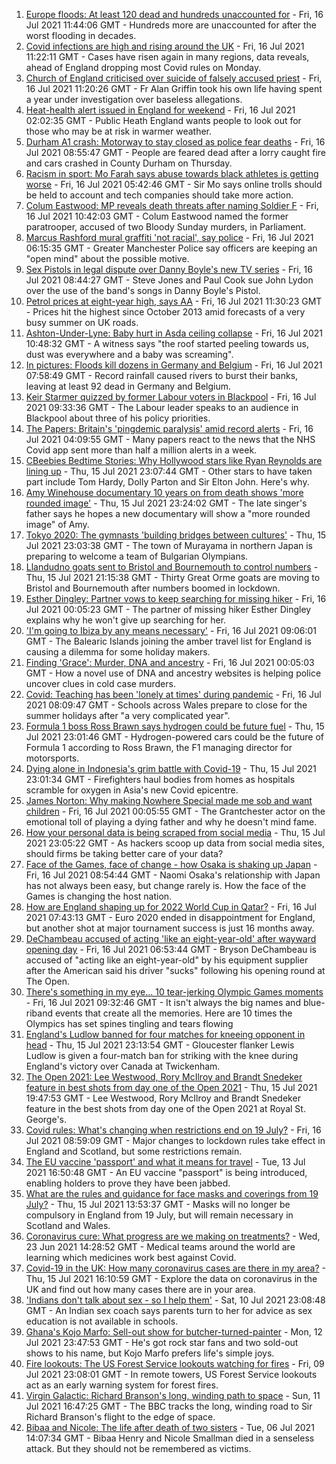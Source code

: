 1. [Europe floods: At least 120 dead and hundreds unaccounted for](https://www.bbc.co.uk/news/world-europe-57858829) - Fri, 16 Jul 2021 11:44:06 GMT - Hundreds more are unaccounted for after the worst flooding in decades.
2. [Covid infections are high and rising around the UK](https://www.bbc.co.uk/news/health-57863343) - Fri, 16 Jul 2021 11:22:11 GMT - Cases have risen again in many regions, data reveals, ahead of England dropping most Covid rules on Monday.
3. [Church of England criticised over suicide of falsely accused priest](https://www.bbc.co.uk/news/uk-england-london-57780729) - Fri, 16 Jul 2021 11:20:26 GMT - Fr Alan Griffin took his own life having spent a year under investigation over baseless allegations.
4. [Heat-health alert issued in England for weekend](https://www.bbc.co.uk/news/uk-57858950) - Fri, 16 Jul 2021 02:02:35 GMT - Public Heath England wants people to look out for those who may be at risk in warmer weather.
5. [Durham A1 crash: Motorway to stay closed as police fear deaths](https://www.bbc.co.uk/news/uk-england-tyne-57860919) - Fri, 16 Jul 2021 08:55:47 GMT - People are feared dead after a lorry caught fire and cars crashed in County Durham on Thursday.
6. [Racism in sport: Mo Farah says abuse towards black athletes is getting worse](https://www.bbc.co.uk/news/uk-57857993) - Fri, 16 Jul 2021 05:42:46 GMT - Sir Mo says online trolls should be held to account and tech companies should take more action.
7. [Colum Eastwood: MP reveals death threats after naming Soldier F](https://www.bbc.co.uk/news/uk-northern-ireland-foyle-west-57863054) - Fri, 16 Jul 2021 10:42:03 GMT - Colum Eastwood named the former paratrooper, accused of two Bloody Sunday murders, in Parliament.
8. [Marcus Rashford mural graffiti 'not racial', say police](https://www.bbc.co.uk/news/uk-england-manchester-57852315) - Fri, 16 Jul 2021 06:15:35 GMT - Greater Manchester Police say officers are keeping an "open mind" about the possible motive.
9. [Sex Pistols in legal dispute over Danny Boyle's new TV series](https://www.bbc.co.uk/news/entertainment-arts-57860013) - Fri, 16 Jul 2021 08:44:27 GMT - Steve Jones and Paul Cook sue John Lydon over the use of the band's songs in Danny Boyle's Pistol.
10. [Petrol prices at eight-year high, says AA](https://www.bbc.co.uk/news/business-57861690) - Fri, 16 Jul 2021 11:30:23 GMT - Prices hit the highest since October 2013 amid forecasts of a very busy summer on UK roads.
11. [Ashton-Under-Lyne: Baby hurt in Asda ceiling collapse](https://www.bbc.co.uk/news/uk-england-manchester-57862558) - Fri, 16 Jul 2021 10:48:32 GMT - A witness says "the roof started peeling towards us, dust was everywhere and a baby was screaming".
12. [In pictures: Floods kill dozens in Germany and Belgium](https://www.bbc.co.uk/news/world-europe-57858826) - Fri, 16 Jul 2021 07:58:49 GMT - Record rainfall caused rivers to burst their banks, leaving at least 92 dead in Germany and Belgium.
13. [Keir Starmer quizzed by former Labour voters in Blackpool](https://www.bbc.co.uk/news/uk-politics-57849730) - Fri, 16 Jul 2021 09:33:36 GMT - The Labour leader speaks to an audience in Blackpool about three of his policy priorities.
14. [The Papers: Britain's 'pingdemic paralysis' amid record alerts](https://www.bbc.co.uk/news/blogs-the-papers-57858393) - Fri, 16 Jul 2021 04:09:55 GMT - Many papers react to the news that the NHS Covid app sent more than half a million alerts in a week.
15. [CBeebies Bedtime Stories: Why Hollywood stars like Ryan Reynolds are lining up](https://www.bbc.co.uk/news/entertainment-arts-57827931) - Thu, 15 Jul 2021 23:07:44 GMT - Other stars to have taken part include Tom Hardy, Dolly Parton and Sir Elton John. Here's why.
16. [Amy Winehouse documentary 10 years on from death shows 'more rounded image'](https://www.bbc.co.uk/news/entertainment-arts-57850132) - Thu, 15 Jul 2021 23:24:02 GMT - The late singer's father says he hopes a new documentary will show a "more rounded image" of Amy.
17. [Tokyo 2020: The gymnasts 'building bridges between cultures'](https://www.bbc.co.uk/news/world-asia-57839224) - Thu, 15 Jul 2021 23:03:38 GMT - The town of Murayama in northern Japan is preparing to welcome a team of Bulgarian Olympians.
18. [Llandudno goats sent to Bristol and Bournemouth to control numbers](https://www.bbc.co.uk/news/uk-wales-57849393) - Thu, 15 Jul 2021 21:15:38 GMT - Thirty Great Orme goats are moving to Bristol and Bournemouth after numbers boomed in lockdown.
19. [Esther Dingley: Partner vows to keep searching for missing hiker](https://www.bbc.co.uk/news/uk-england-tyne-57818035) - Fri, 16 Jul 2021 00:05:23 GMT - The partner of missing hiker Esther Dingley explains why he won't give up searching for her.
20. ['I'm going to Ibiza by any means necessary'](https://www.bbc.co.uk/news/newsbeat-57856616) - Fri, 16 Jul 2021 09:06:01 GMT - The Balearic Islands joining the amber travel list for England is causing a dilemma for some holiday makers.
21. [Finding 'Grace': Murder, DNA and ancestry](https://www.bbc.co.uk/news/technology-57801794) - Fri, 16 Jul 2021 00:05:03 GMT - How a novel use of DNA and ancestry websites is helping police uncover clues in cold case murders.
22. [Covid: Teaching has been 'lonely at times' during pandemic](https://www.bbc.co.uk/news/uk-wales-57852713) - Fri, 16 Jul 2021 08:09:47 GMT - Schools across Wales prepare to close for the summer holidays after "a very complicated year".
23. [Formula 1 boss Ross Brawn says hydrogen could be future fuel](https://www.bbc.co.uk/sport/formula1/57842205) - Thu, 15 Jul 2021 23:01:46 GMT - Hydrogen-powered cars could be the future of Formula 1 according to Ross Brawn, the F1 managing director for motorsports.
24. [Dying alone in Indonesia's grim battle with Covid-19](https://www.bbc.co.uk/news/world-asia-57830770) - Thu, 15 Jul 2021 23:01:34 GMT - Firefighters haul bodies from homes as hospitals scramble for oxygen in Asia's new Covid epicentre.
25. [James Norton: Why making Nowhere Special made me sob and want children](https://www.bbc.co.uk/news/entertainment-arts-57769056) - Fri, 16 Jul 2021 00:05:55 GMT - The Grantchester actor on the emotional toll of playing a dying father and why he doesn't mind fame.
26. [How your personal data is being scraped from social media](https://www.bbc.co.uk/news/business-57841239) - Thu, 15 Jul 2021 23:05:22 GMT - As hackers scoop up data from social media sites, should firms be taking better care of your data?
27. [Face of the Games, face of change - how Osaka is shaking up Japan](https://www.bbc.co.uk/sport/olympics/57841166) - Fri, 16 Jul 2021 08:54:44 GMT - Naomi Osaka's relationship with Japan has not always been easy, but change rarely is. How the face of the Games is changing the host nation.
28. [How are England shaping up for 2022 World Cup in Qatar?](https://www.bbc.co.uk/sport/football/57820088) - Fri, 16 Jul 2021 07:43:13 GMT - Euro 2020 ended in disappointment for England, but another shot at major tournament success is just 16 months away.
29. [DeChambeau accused of acting 'like an eight-year-old' after wayward opening day](https://www.bbc.co.uk/sport/golf/57860263) - Fri, 16 Jul 2021 06:53:44 GMT - Bryson DeChambeau is accused of "acting like an eight-year-old" by his equipment supplier after the American said his driver "sucks" following his opening round at The Open.
30. [There's something in my eye... 10 tear-jerking Olympic Games moments](https://www.bbc.co.uk/sport/olympics/57824699) - Fri, 16 Jul 2021 09:32:46 GMT - It isn't always the big names and blue-riband events that create all the memories. Here are 10 times the Olympics has set spines tingling and tears flowing
31. [England's Ludlow banned for four matches for kneeing opponent in head](https://www.bbc.co.uk/sport/rugby-union/57858884) - Thu, 15 Jul 2021 23:13:54 GMT - Gloucester flanker Lewis Ludlow is given a four-match ban for striking with the knee during England's victory over Canada at Twickenham.
32. [The Open 2021: Lee Westwood, Rory McIlroy and Brandt Snedeker feature in best shots from day one of the Open 2021](https://www.bbc.co.uk/sport/av/golf/57858253) - Thu, 15 Jul 2021 19:47:53 GMT - Lee Westwood, Rory McIlroy and Brandt Snedeker feature in the best shots from day one of the Open 2021 at Royal St. George's.
33. [Covid rules: What's changing when restrictions end on 19 July?](https://www.bbc.co.uk/news/explainers-52530518) - Fri, 16 Jul 2021 08:59:09 GMT - Major changes to lockdown rules take effect in England and Scotland, but some restrictions remain.
34. [The EU vaccine 'passport' and what it means for travel](https://www.bbc.co.uk/news/explainers-57665765) - Tue, 13 Jul 2021 16:50:48 GMT - An EU vaccine "passport" is being introduced, enabling holders to prove they have been jabbed.
35. [What are the rules and guidance for face masks and coverings from 19 July?](https://www.bbc.co.uk/news/health-51205344) - Thu, 15 Jul 2021 13:53:37 GMT - Masks will no longer be compulsory in England from 19 July, but will remain necessary in Scotland and Wales.
36. [Coronavirus cure: What progress are we making on treatments?](https://www.bbc.co.uk/news/health-52354520) - Wed, 23 Jun 2021 14:28:52 GMT - Medical teams around the world are learning which medicines work best against Covid.
37. [Covid-19 in the UK: How many coronavirus cases are there in my area?](https://www.bbc.co.uk/news/uk-51768274) - Thu, 15 Jul 2021 16:10:59 GMT - Explore the data on coronavirus in the UK and find out how many cases there are in your area.
38. ['Indians don't talk about sex - so I help them'](https://www.bbc.co.uk/news/stories-56838660) - Sat, 10 Jul 2021 23:08:48 GMT - An Indian sex coach says parents turn to her for advice as sex education is not available in schools.
39. [Ghana's Kojo Marfo: Sell-out show for butcher-turned-painter](https://www.bbc.co.uk/news/world-africa-57553149) - Mon, 12 Jul 2021 23:47:53 GMT - He's got rock star fans and two sold-out shows to his name, but Kojo Marfo prefers life's simple joys.
40. [Fire lookouts: The US Forest Service lookouts watching for fires](https://www.bbc.co.uk/news/world-us-canada-57626403) - Fri, 09 Jul 2021 23:08:01 GMT - In remote towers, US Forest Service lookouts act as an early warning system for forest fires.
41. [Virgin Galactic: Richard Branson's long, winding path to space](https://www.bbc.co.uk/news/science-environment-57798167) - Sun, 11 Jul 2021 16:47:25 GMT - The BBC tracks the long, winding road to Sir Richard Branson's flight to the edge of space.
42. [Bibaa and Nicole: The life after death of two sisters](https://www.bbc.co.uk/news/uk-england-london-57679755) - Tue, 06 Jul 2021 14:07:34 GMT - Bibaa Henry and Nicole Smallman died in a senseless attack. But they should not be remembered as victims.

